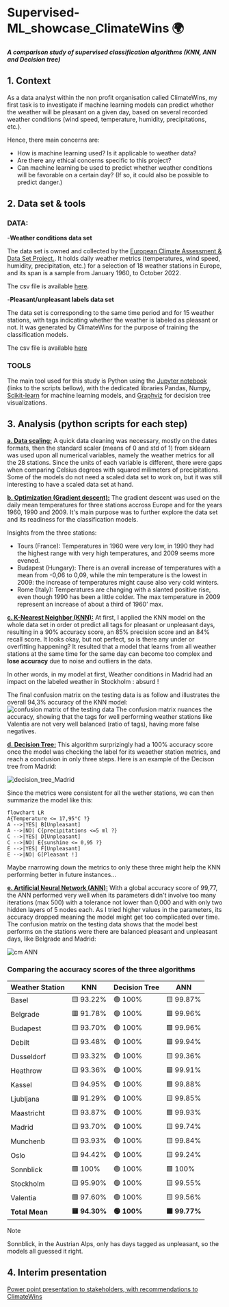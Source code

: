 # Supervised-ML_showcase_ClimateWins :earth_africa:
***A comparison study of supervised classification algorithms (KNN, ANN and Decision tree)***

## 1. Context
As a data analyst within the non profit organisation called ClimateWins, my first task is to investigate if machine learning models can predict whether the weather will be pleasant on a given day, based on several recorded weather conditions (wind speed, temperature, humidity, precipitations, etc.). 

Hence, there main concerns are:
- How is machine learning used? Is it applicable to weather data?
- Are there any ethical concerns specific to this project?
- Can machine learning be used to predict whether weather conditions will be favorable on a certain day? (If so, it could also be possible to predict danger.)

## 2. Data set & tools
### DATA:
-**Weather conditions data set**

The data set is owned and collected by the [European Climate Assessment & Data Set Project.](https://www.ecad.eu/). It holds daily weather metrics (temperatures, wind speed, humidity, precipitation, etc.) for a selection of 18 weather stations in Europe, and its span is a sample from January 1960, to October 2022.

The csv file is available [here](https://s3.amazonaws.com/coach-courses-us/public/courses/da-spec-ml/Scripts/A1/Dataset-weather-prediction-dataset-processed.csv).

-**Pleasant/unpleasant labels data set**

The data set is corresponding to the same time period and for 15 weather stations, with tags indicating whether the weather is labeled as pleasant or not. It was generated by ClimateWins for the purpose of training the classification models.

The csv file is available [here](https://s3.amazonaws.com/coach-courses-us/public/courses/da-spec-ml/Scripts/A1/Dataset-Answers-Weather_Prediction_Pleasant_Weather.csv)

### TOOLS

The main tool used for this study is Python using the [Jupyter notebook](https://jupyter.org/) (links to the scripts bellow), with the dedicated libraries Pandas, Numpy, [Scikit-learn](https://scikit-learn.org/stable/) for machine learning models, and [Graphviz](https://graphviz.org/) for decision tree visualizations.

## 3. Analysis (python scripts for each step)

[**a. Data scaling:**](Scripts/1_Data_scaling.ipynb) A quick data cleaning was necessary, mostly on the dates formats, then the standard scaler (means of 0 and std of 1) from sklearn was used upon all numerical variables, namely the weather metrics for all the 28 stations. Since the units of each variable is different, there were gaps when comparing Celsius degrees with squared milimeters of precipitations. Some of the models do not need a scaled data set to work on, but it was still interesting to have a scaled data set at hand.

[**b. Optimization (Gradient descent):**](Scripts/2_Gradient-Descent-for-Temperatures_light.ipynb) The gradient descent was used on the daily mean temperatures for three stations accross Europe and for the years 1960, 1990 and 2009. It's main purpose was to further explore the data set and its readiness for the classification models.

Insights from the three stations:
- Tours (France): Temperatures in 1960 were very low, in 1990 they had the highest range with very high temperatures, and 2009 seems more evened.
- Budapest (Hungary): There is an overall increase of temperatures with a mean from -0,06 to 0,09, while the min temperature is the lowest in 2009: the increase of temperatures might cause also very cold winters.
- Rome (Italy): Temperatures are changing with a slanted positive rise, even though 1990 has been a little colder. The max temperature in 2009 represent an increase of about a third of 1960’ max.

[**c. K-Nearest Neighbor (KNN):**](Scripts/3_KNN.ipynb) At first, I applied the KNN model on the whole data set in order ot predict all tags for pleasant or unpleasant days, resulting in a 90% accuracy score, an 85% precision score and an 84% recall score. It looks okay, but not perfect, so is there any under or overfitting happening? It resulted that a model that learns from all weather stations at the same time for the same day can become too complex and **lose accuracy** due to noise and outliers in the data.

In other words, in my model at first, Weather conditions in Madrid had an impact on the labeled weather in Stockholm : absurd !

The final confusion matrix on the testing data is as follow and illustrates the overall 94,3% accuracy of the KNN model:
![confusion matrix of the testing data](Visualizations/cm_KNN_testing.png)
The confusion matrix nuances the accuracy, showing that the tags for well performing weather stations like Valentia are not very well balanced (ratio of tags), having more false negatives.

[**d. Decision Tree:**](Scripts/4_Decision_Tree.ipynb) This algorithm surprizingly had a 100% accuracy score once the model was checking the label for its weaether station metrics, and reach a conclusion in only three steps. Here is an example of the Decison tree from Madrid:

![decision_tree_Madrid](Visualizations/Decision_trees/tree_MADRID.png)

Since the metrics were consistent for all the wether stations, we can then summarize the model like this:
```mermaid
flowchart LR
A{Temperature <= 17,95°C ?}
A -->|YES| B[Unpleasant]
A -->|NO| C{precipitations <=5 ml ?}
C -->|YES| D[Unpleasant]
C -->|NO| E{sunshine <= 0,95 ?}
E -->|YES| F[Unpleasant]
E -->|NO| G[Pleasant !]
```
Maybe rnarrowing down the metrics to only these three might help the KNN performing better in future instances...

[**e. Artificial Neural Network (ANN):**](Scripts/5_ANN.ipynb) With a global accuracy score of 99,77, the ANN performed very well when its parameters didn't involve too many iterations (max 500) with a tolerance not lower than 0,000 and with only two hidden layers of 5 nodes each. As I tried higher values in the parameters, its accuracy dropped meaning the model might get too complicated over time.
The confusion matrix on the testing data shows that the model best performs on the stations were there are balanced pleasant and unpleasant days, like Belgrade and Madrid:

![cm ANN](Visualizations/cm_ANN_testing.png)

### Comparing the accuracy scores of the three algorithms
| Weather Station | KNN | Decision Tree | ANN |
|----------------|--------------|------------------------|--------------|
| Basel | 🟨 93.22% | 🟢 100% | 🟨 99.87% |
| Belgrade | 🟥 91.78% | 🟢 100% | 🟩 99.96% |
| Budapest | 🟨 93.70% | 🟢 100% | 🟩 99.96% |
| Debilt | 🟨 93.48% | 🟢 100% | 🟩 99.94% |
| Dusseldorf | 🟨 93.32% | 🟢 100% | 🟨 99.36% |
| Heathrow | 🟨 93.36% | 🟢 100% | 🟩 99.91% |
| Kassel | 🟨 94.95% | 🟢 100% | 🟩 99.88% |
| Ljubljana | 🟥 91.29% | 🟢 100% | 🟨 99.85% |
| Maastricht | 🟨 93.87% | 🟢 100% | 🟩 99.93% |
| Madrid | 🟨 93.70% | 🟢 100% | 🟨 99.74% |
| Munchenb | 🟨 93.93% | 🟢 100% | 🟨 99.84% |
| Oslo | 🟨 94.42% | 🟢 100% | 🟨 99.24% |
| Sonnblick | 🟩 100% | 🟢 100% | 🟩 100% |
| Stockholm | 🟨 95.90% | 🟢 100% | 🟨 99.55% |
| Valentia | 🟩 97.60% | 🟢 100% | 🟨 99.56% |
| **Total Mean** | **🟨 94.30%** | **🟢 100%** | **🟩 99.77%** |

> [!NOTE]
>Sonnblick, in the Austrian Alps, only has days tagged as unpleasant, so the models all guessed it right.


## 4. Interim presentation
[Power point presentation to stakeholders, with recommendations to ClimateWins](Interim_report/Findings_presentation.pdf)
